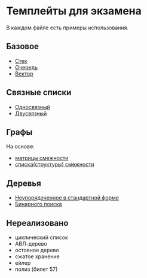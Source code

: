 # Темплейты для экзамена
В каждом файле есть примеры использования.
## Базовое
- [Стек](usage/stack.cpp)
- [Очередь](usage/queue.cpp)
- [Вектор](usage/vector.cpp)
## Связные списки
- [Односвязный](usage/linked_list.cpp)
- [Двусвязный](usage/double_linked_list.cpp)
## Графы
На основе:
- [матрицы смежности](usage/adjacency_matrix_graph.cpp)
- [списка(структуры) смежности](usage/adjacency_list_graph.cpp)
## Деревья
- [Неупорядоченное в стандартной форме](usage/unordered_tree.cpp)
- [Бинарного поиска](usage/binary_search_tree.cpp)
## Нереализовано
- циклический список
- АВЛ-дерево
- остовное дерево
- сжатое хранение
- ейлер
- полиз (билет 57)